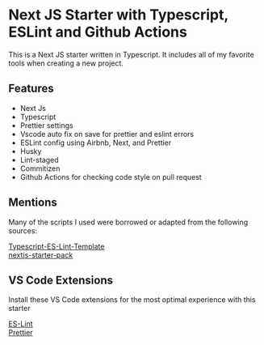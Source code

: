 # Next JS Starter with Typescript, ESLint and Github Actions

This is a Next JS starter written in Typescript. It includes all of my favorite tools when creating
a new project.

## Features

- Next Js
- Typescript
- Prettier settings
- Vscode auto fix on save for prettier and eslint errors
- ESLint config using Airbnb, Next, and Prettier
- Husky
- Lint-staged
- Commitizen
- Github Actions for checking code style on pull request

## Mentions

Many of the scripts I used were borrowed or adapted from the following sources:

[Typescript-ES-Lint-Template](https://github.com/samfromaway/Typescript-ES-Lint-Template) <br/>
[nextjs-starter-pack](https://github.com/miami78/nextjs-starter-pack)

## VS Code Extensions

Install these VS Code extensions for the most optimal experience with this starter

[ES-Lint](https://marketplace.visualstudio.com/items?itemName=dbaeumer.vscode-eslint) <br/>
[Prettier](https://marketplace.visualstudio.com/items?itemName=esbenp.prettier-vscode)
